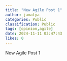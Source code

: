 ```yaml
---
title: "New Agile Post 1"
author: jamatya
categories: Public
classification: Public
tags: [opinion,agile]
date: 2024-11-11 03:47:43 
likes: 0
---
```


New Agile Post 1